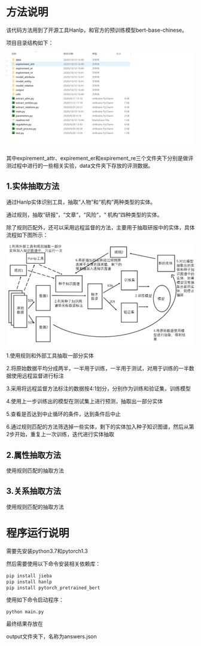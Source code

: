 # 方法说明

该代码方法用到了开源工具Hanlp，和官方的预训练模型bert-base-chinese。

项目目录结构如下：

![](images/d1.PNG)

其中expirement_attr、expirement_er和expirement_re三个文件夹下分别是做评测过程中进行的一些相关实验，data文件夹下存放的评测数据。

## 1.实体抽取方法

通过Hanlp实体识别工具，抽取“人物”和“机构”两种类型的实体。

通过规则，抽取“研报“，“文章“，“风险“，“ 机构“四种类型的实体。

除了规则匹配外，还可以采用远程监督的方法，主要用于抽取研报中的实体，具体流程如下图所示：

![](images/d2.PNG)

1.使用规则和外部工具抽取一部分实体

2.将原始数据平均分成两半，一半用于训练，一半用于测试，对用于训练的一半数据使用远程监督进行标注

3.采用将远程监督方法标注的数据按4:1划分，分别作为训练和验证集，训练模型

4.使用上一步训练出的模型在测试集上进行预测，抽取出一部分实体

5.查看是否达到中止循环的条件，达到条件后中止

6.通过规则匹配的方法筛选掉一些实体，剩下的实体加入种子知识图谱，然后从第2步开始，重复上一次训练，迭代进行实体抽取

## 2.属性抽取方法

使用规则匹配的抽取方法

## 3.关系抽取方法

使用规则匹配的抽取方法

# 程序运行说明

需要先安装python3.7和pytorch1.3

然后需要使用以下命令安装相关依赖库：

```
pip install jieba
pip install hanlp
pip install pytorch_pretrained_bert
```


使用如下命令启动程序：

```
python main.py
```

最终结果存放在

output文件夹下，名称为answers.json




